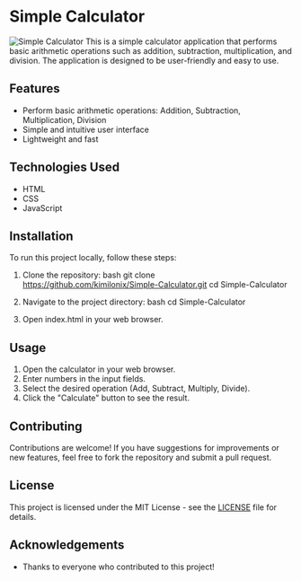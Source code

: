 # Simple Calculator
![Simple Calculator](https://s8.uupload.ir/files/screenshot_from_2024-12-03_21-54-38_8nb.png)
This is a simple calculator application that performs basic arithmetic operations such as addition, subtraction, multiplication, and division. The application is designed to be user-friendly and easy to use.

## Features

- Perform basic arithmetic operations: Addition, Subtraction, Multiplication, Division
- Simple and intuitive user interface
- Lightweight and fast

## Technologies Used

- HTML
- CSS
- JavaScript

## Installation

To run this project locally, follow these steps:

1. Clone the repository:
   bash
git clone https://github.com/kimilonix/Simple-Calculator.git
cd Simple-Calculator
   
2. Navigate to the project directory:
   bash
   cd Simple-Calculator
   
3. Open index.html in your web browser.

## Usage

1. Open the calculator in your web browser.
2. Enter numbers in the input fields.
3. Select the desired operation (Add, Subtract, Multiply, Divide).
4. Click the "Calculate" button to see the result.

## Contributing

Contributions are welcome! If you have suggestions for improvements or new features, feel free to fork the repository and submit a pull request.

## License

This project is licensed under the MIT License - see the [LICENSE](LICENSE) file for details.

## Acknowledgements

- Thanks to everyone who contributed to this project!
